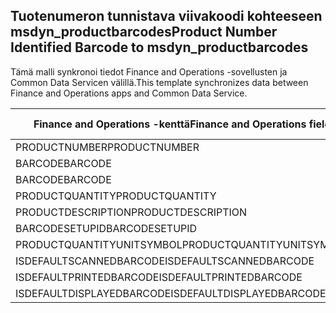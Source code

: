 ## <a name="product-number-identified-barcode-to-msdyn_productbarcodes"></a><span data-ttu-id="d699d-101">Tuotenumeron tunnistava viivakoodi kohteeseen msdyn_productbarcodes</span><span class="sxs-lookup"><span data-stu-id="d699d-101">Product Number Identified Barcode to msdyn_productbarcodes</span></span>

<span data-ttu-id="d699d-102">Tämä malli synkronoi tiedot Finance and Operations -sovellusten ja Common Data Servicen välillä.</span><span class="sxs-lookup"><span data-stu-id="d699d-102">This template synchronizes data between Finance and Operations apps and Common Data Service.</span></span>

<span data-ttu-id="d699d-103">Finance and Operations -kenttä</span><span class="sxs-lookup"><span data-stu-id="d699d-103">Finance and Operations field</span></span> | <span data-ttu-id="d699d-104">Määritystyyppi</span><span class="sxs-lookup"><span data-stu-id="d699d-104">Map type</span></span> | <span data-ttu-id="d699d-105">Muu Dynamics 365 -kenttä</span><span class="sxs-lookup"><span data-stu-id="d699d-105">Other Dynamics 365 field</span></span> | <span data-ttu-id="d699d-106">Oletusarvo</span><span class="sxs-lookup"><span data-stu-id="d699d-106">Default value</span></span>
---|---|---|---
<span data-ttu-id="d699d-107">PRODUCTNUMBER</span><span class="sxs-lookup"><span data-stu-id="d699d-107">PRODUCTNUMBER</span></span> | > | <span data-ttu-id="d699d-108">msdyn_productnumberid.msdyn_productnumber</span><span class="sxs-lookup"><span data-stu-id="d699d-108">msdyn_productnumberid.msdyn_productnumber</span></span> | 
<span data-ttu-id="d699d-109">BARCODE</span><span class="sxs-lookup"><span data-stu-id="d699d-109">BARCODE</span></span> | > | <span data-ttu-id="d699d-110">msdyn_name</span><span class="sxs-lookup"><span data-stu-id="d699d-110">msdyn_name</span></span> | 
<span data-ttu-id="d699d-111">BARCODE</span><span class="sxs-lookup"><span data-stu-id="d699d-111">BARCODE</span></span> | > | <span data-ttu-id="d699d-112">msdyn_barcode</span><span class="sxs-lookup"><span data-stu-id="d699d-112">msdyn_barcode</span></span> | 
<span data-ttu-id="d699d-113">PRODUCTQUANTITY</span><span class="sxs-lookup"><span data-stu-id="d699d-113">PRODUCTQUANTITY</span></span> | > | <span data-ttu-id="d699d-114">msdyn_productquantity</span><span class="sxs-lookup"><span data-stu-id="d699d-114">msdyn_productquantity</span></span> | 
<span data-ttu-id="d699d-115">PRODUCTDESCRIPTION</span><span class="sxs-lookup"><span data-stu-id="d699d-115">PRODUCTDESCRIPTION</span></span> | > | <span data-ttu-id="d699d-116">msdyn_productdescription</span><span class="sxs-lookup"><span data-stu-id="d699d-116">msdyn_productdescription</span></span> | 
<span data-ttu-id="d699d-117">BARCODESETUPID</span><span class="sxs-lookup"><span data-stu-id="d699d-117">BARCODESETUPID</span></span> | > | <span data-ttu-id="d699d-118">msdyn_barcodesetupid</span><span class="sxs-lookup"><span data-stu-id="d699d-118">msdyn_barcodesetupid</span></span> | 
<span data-ttu-id="d699d-119">PRODUCTQUANTITYUNITSYMBOL</span><span class="sxs-lookup"><span data-stu-id="d699d-119">PRODUCTQUANTITYUNITSYMBOL</span></span> | > | <span data-ttu-id="d699d-120">msdyn_unitofmeasureid.msdyn_symbol</span><span class="sxs-lookup"><span data-stu-id="d699d-120">msdyn_unitofmeasureid.msdyn_symbol</span></span> | 
<span data-ttu-id="d699d-121">ISDEFAULTSCANNEDBARCODE</span><span class="sxs-lookup"><span data-stu-id="d699d-121">ISDEFAULTSCANNEDBARCODE</span></span> | >> | <span data-ttu-id="d699d-122">msdyn_isdefaultscannedbarcode</span><span class="sxs-lookup"><span data-stu-id="d699d-122">msdyn_isdefaultscannedbarcode</span></span> | 
<span data-ttu-id="d699d-123">ISDEFAULTPRINTEDBARCODE</span><span class="sxs-lookup"><span data-stu-id="d699d-123">ISDEFAULTPRINTEDBARCODE</span></span> | >> | <span data-ttu-id="d699d-124">msdyn_isdefaultprintedbarcode</span><span class="sxs-lookup"><span data-stu-id="d699d-124">msdyn_isdefaultprintedbarcode</span></span> | 
<span data-ttu-id="d699d-125">ISDEFAULTDISPLAYEDBARCODE</span><span class="sxs-lookup"><span data-stu-id="d699d-125">ISDEFAULTDISPLAYEDBARCODE</span></span> | >> | <span data-ttu-id="d699d-126">msdyn_isdefaultdisplayedbarcode</span><span class="sxs-lookup"><span data-stu-id="d699d-126">msdyn_isdefaultdisplayedbarcode</span></span> | 
